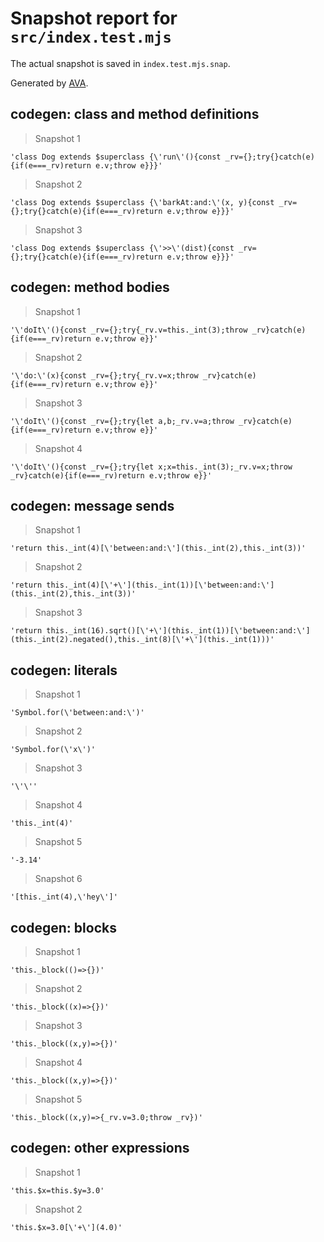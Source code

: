 # Snapshot report for `src/index.test.mjs`

The actual snapshot is saved in `index.test.mjs.snap`.

Generated by [AVA](https://avajs.dev).

## codegen: class and method definitions

> Snapshot 1

    'class Dog extends $superclass {\'run\'(){const _rv={};try{}catch(e){if(e===_rv)return e.v;throw e}}}'

> Snapshot 2

    'class Dog extends $superclass {\'barkAt:and:\'(x, y){const _rv={};try{}catch(e){if(e===_rv)return e.v;throw e}}}'

> Snapshot 3

    'class Dog extends $superclass {\'>>\'(dist){const _rv={};try{}catch(e){if(e===_rv)return e.v;throw e}}}'

## codegen: method bodies

> Snapshot 1

    '\'doIt\'(){const _rv={};try{_rv.v=this._int(3);throw _rv}catch(e){if(e===_rv)return e.v;throw e}}'

> Snapshot 2

    '\'do:\'(x){const _rv={};try{_rv.v=x;throw _rv}catch(e){if(e===_rv)return e.v;throw e}}'

> Snapshot 3

    '\'doIt\'(){const _rv={};try{let a,b;_rv.v=a;throw _rv}catch(e){if(e===_rv)return e.v;throw e}}'

> Snapshot 4

    '\'doIt\'(){const _rv={};try{let x;x=this._int(3);_rv.v=x;throw _rv}catch(e){if(e===_rv)return e.v;throw e}}'

## codegen: message sends

> Snapshot 1

    'return this._int(4)[\'between:and:\'](this._int(2),this._int(3))'

> Snapshot 2

    'return this._int(4)[\'+\'](this._int(1))[\'between:and:\'](this._int(2),this._int(3))'

> Snapshot 3

    'return this._int(16).sqrt()[\'+\'](this._int(1))[\'between:and:\'](this._int(2).negated(),this._int(8)[\'+\'](this._int(1)))'

## codegen: literals

> Snapshot 1

    'Symbol.for(\'between:and:\')'

> Snapshot 2

    'Symbol.for(\'x\')'

> Snapshot 3

    '\'\''

> Snapshot 4

    'this._int(4)'

> Snapshot 5

    '-3.14'

> Snapshot 6

    '[this._int(4),\'hey\']'

## codegen: blocks

> Snapshot 1

    'this._block(()=>{})'

> Snapshot 2

    'this._block((x)=>{})'

> Snapshot 3

    'this._block((x,y)=>{})'

> Snapshot 4

    'this._block((x,y)=>{})'

> Snapshot 5

    'this._block((x,y)=>{_rv.v=3.0;throw _rv})'

## codegen: other expressions

> Snapshot 1

    'this.$x=this.$y=3.0'

> Snapshot 2

    'this.$x=3.0[\'+\'](4.0)'
